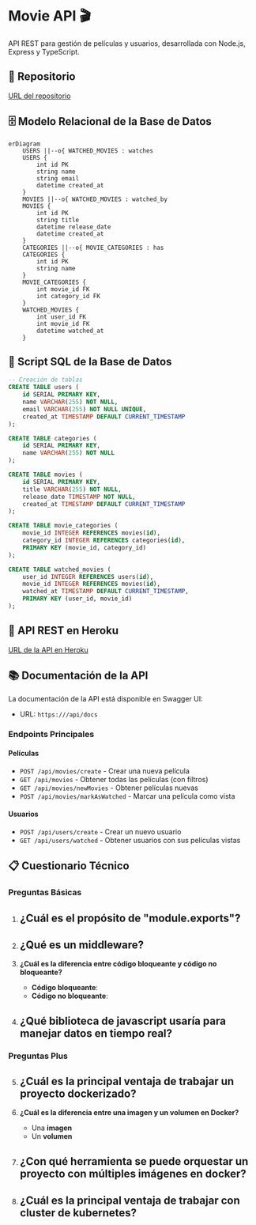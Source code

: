 # Movie API 🎬

API REST para gestión de películas y usuarios, desarrollada con Node.js, Express y TypeScript.

## 📁 Repositorio
[URL del repositorio](https://github.com/tu-usuario/MovieAPI)

## 🗄️ Modelo Relacional de la Base de Datos

```mermaid
erDiagram
    USERS ||--o{ WATCHED_MOVIES : watches
    USERS {
        int id PK
        string name
        string email
        datetime created_at
    }
    MOVIES ||--o{ WATCHED_MOVIES : watched_by
    MOVIES {
        int id PK
        string title
        datetime release_date
        datetime created_at
    }
    CATEGORIES ||--o{ MOVIE_CATEGORIES : has
    CATEGORIES {
        int id PK
        string name
    }
    MOVIE_CATEGORIES {
        int movie_id FK
        int category_id FK
    }
    WATCHED_MOVIES {
        int user_id FK
        int movie_id FK
        datetime watched_at
    }
```

## 📝 Script SQL de la Base de Datos

```sql
-- Creación de tablas
CREATE TABLE users (
    id SERIAL PRIMARY KEY,
    name VARCHAR(255) NOT NULL,
    email VARCHAR(255) NOT NULL UNIQUE,
    created_at TIMESTAMP DEFAULT CURRENT_TIMESTAMP
);

CREATE TABLE categories (
    id SERIAL PRIMARY KEY,
    name VARCHAR(255) NOT NULL
);

CREATE TABLE movies (
    id SERIAL PRIMARY KEY,
    title VARCHAR(255) NOT NULL,
    release_date TIMESTAMP NOT NULL,
    created_at TIMESTAMP DEFAULT CURRENT_TIMESTAMP
);

CREATE TABLE movie_categories (
    movie_id INTEGER REFERENCES movies(id),
    category_id INTEGER REFERENCES categories(id),
    PRIMARY KEY (movie_id, category_id)
);

CREATE TABLE watched_movies (
    user_id INTEGER REFERENCES users(id),
    movie_id INTEGER REFERENCES movies(id),
    watched_at TIMESTAMP DEFAULT CURRENT_TIMESTAMP,
    PRIMARY KEY (user_id, movie_id)
);
```

## 🚀 API REST en Heroku
[URL de la API en Heroku]()

## 📚 Documentación de la API

La documentación de la API está disponible en Swagger UI:
- URL: `https:///api/docs`

### Endpoints Principales

#### Películas
- `POST /api/movies/create` - Crear una nueva película
- `GET /api/movies` - Obtener todas las películas (con filtros)
- `GET /api/movies/newMovies` - Obtener películas nuevas
- `POST /api/movies/markAsWatched` - Marcar una película como vista

#### Usuarios
- `POST /api/users/create` - Crear un nuevo usuario
- `GET /api/users/watched` - Obtener usuarios con sus películas vistas

## 📋 Cuestionario Técnico

### Preguntas Básicas

1. **¿Cuál es el propósito de "module.exports"?**
   - 

2. **¿Qué es un middleware?**
   - 

3. **¿Cuál es la diferencia entre código bloqueante y código no bloqueante?**
   - **Código bloqueante**: 
   - **Código no bloqueante**: 

4. **¿Qué biblioteca de javascript usaría para manejar datos en tiempo real?**
   - 

### Preguntas Plus

5. **¿Cuál es la principal ventaja de trabajar un proyecto dockerizado?**
   - 

6. **¿Cuál es la diferencia entre una imagen y un volumen en Docker?**
   - Una **imagen** 
   - Un **volumen** 

7. **¿Con qué herramienta se puede orquestar un proyecto con múltiples imágenes en docker?**
   - 

8. **¿Cuál es la principal ventaja de trabajar con cluster de kubernetes?**
   - 
